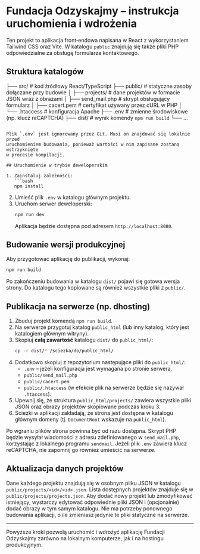 # Fundacja Odzyskajmy – instrukcja uruchomienia i wdrożenia

Ten projekt to aplikacja front‑endowa napisana w React z wykorzystaniem
Tailwind CSS oraz Vite. W katalogu `public` znajdują się także pliki PHP
odpowiedzialne za obsługę formularza kontaktowego.

## Struktura katalogów

├── src/                 # kod źródłowy React/TypeScript
├── public/              # statyczne zasoby dołączane przy budowie
│   ├── projects/        # dane projektów w formacie JSON wraz z obrazami
│   ├── send_mail.php    # skrypt obsługujący formularz
│   ├── cacert.pem       # certyfikat używany przez cURL w PHP
│   └── .htaccess        # konfiguracja Apache
├── .env                 # zmienne środowiskowe (np. klucz reCAPTCHA)
├── dist/                # wynik komendy `npm run build`
└── ...
```

Plik `.env` jest ignorowany przez Git. Musi on znajdować się lokalnie przed
uruchomieniem budowania, ponieważ wartości w nim zapisane zostaną wstrzyknięte
w procesie kompilacji.

## Uruchomienie w trybie deweloperskim

1. Zainstaluj zależności:
   ```bash
   npm install
   ```
2. Umieść plik `.env` w katalogu głównym projektu.
3. Uruchom serwer deweloperski:
   ```bash
   npm run dev
   ```
   Aplikacja będzie dostępna pod adresem `http://localhost:8080`.

## Budowanie wersji produkcyjnej

Aby przygotować aplikację do publikacji, wykonaj:

```bash
npm run build
```

Po zakończeniu budowania w katalogu `dist/` pojawi się gotowa wersja strony.
Do katalogu tego kopiowane są również wszystkie pliki z `public/`.

## Publikacja na serwerze (np. dhosting)

1. Zbuduj projekt komendą `npm run build`.
2. Na serwerze przygotuj katalog `public_html` (lub inny katalog, który jest
   katalogiem głównym witryny).
3. Skopiuj **całą zawartość** katalogu `dist/` do `public_html/`:
   ```bash
   cp -r dist/* /sciezka/do/public_html/
   ```
4. Dodatkowo skopiuj z repozytorium następujące pliki do `public_html/`:
   - `.env` – jeżeli konfiguracja jest wymagana po stronie serwera,
   - `public/send_mail.php`
   - `public/cacert.pem`
   - `public/.htaccess` (w efekcie plik na serwerze będzie się nazywał `.htaccess`).
5. Upewnij się, że struktura `public_html/projects/` zawiera wszystkie pliki JSON
   oraz obrazy projektów skopiowane podczas kroku 3.
6. Ścieżki w aplikacji zakładają, że strona jest dostępna w katalogu głównym
domeny (tj. `DocumentRoot` wskazuje na `public_html`).

Po wgraniu plików strona powinna być od razu dostępna. Skrypt PHP będzie
wysyłał wiadomości z adresu zdefiniowanego w `send_mail.php`, korzystając z
lokalnego programu `sendmail`. Jeżeli plik `.env` zawiera klucz reCAPTCHA,
nie zapomnij go również umieścić na serwerze.

## Aktualizacja danych projektów

Dane każdego projektu znajdują się w osobnym pliku JSON w katalogu
`public/projects/<id>/<id>.json`. Lista dostępnych projektów znajduje się w
`public/projects/projects.json`. Aby dodać nowy projekt lub zmodyfikować istniejący,
wystarczy edytować odpowiednie pliki JSON i (opcjonalnie) dodać obrazy w tym samym
katalogu. Nie ma potrzeby ponownego budowania aplikacji, o ile zmieniasz jedynie
te pliki statyczne na serwerze.

---

Powyższe kroki pozwolą uruchomić i wdrożyć aplikację Fundacji Odzyskajmy zarówno
na lokalnym komputerze, jak i na hostingu produkcyjnym.